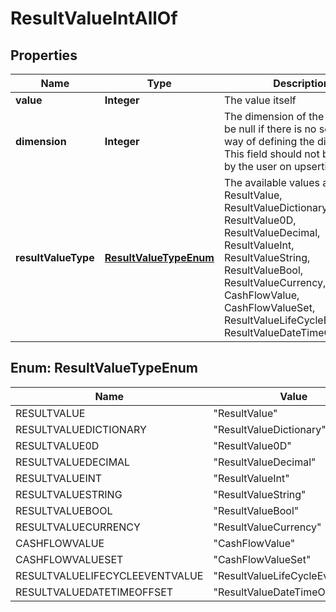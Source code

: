 

# ResultValueIntAllOf


## Properties

Name | Type | Description | Notes
------------ | ------------- | ------------- | -------------
**value** | **Integer** | The value itself |  [optional]
**dimension** | **Integer** | The dimension of the result. Can be null if there is no sensible way of defining the dimension. This field should not be  populate by the user on upsertion. |  [optional]
**resultValueType** | [**ResultValueTypeEnum**](#ResultValueTypeEnum) | The available values are: ResultValue, ResultValueDictionary, ResultValue0D, ResultValueDecimal, ResultValueInt, ResultValueString, ResultValueBool, ResultValueCurrency, CashFlowValue, CashFlowValueSet, ResultValueLifeCycleEventValue, ResultValueDateTimeOffset | 



## Enum: ResultValueTypeEnum

Name | Value
---- | -----
RESULTVALUE | &quot;ResultValue&quot;
RESULTVALUEDICTIONARY | &quot;ResultValueDictionary&quot;
RESULTVALUE0D | &quot;ResultValue0D&quot;
RESULTVALUEDECIMAL | &quot;ResultValueDecimal&quot;
RESULTVALUEINT | &quot;ResultValueInt&quot;
RESULTVALUESTRING | &quot;ResultValueString&quot;
RESULTVALUEBOOL | &quot;ResultValueBool&quot;
RESULTVALUECURRENCY | &quot;ResultValueCurrency&quot;
CASHFLOWVALUE | &quot;CashFlowValue&quot;
CASHFLOWVALUESET | &quot;CashFlowValueSet&quot;
RESULTVALUELIFECYCLEEVENTVALUE | &quot;ResultValueLifeCycleEventValue&quot;
RESULTVALUEDATETIMEOFFSET | &quot;ResultValueDateTimeOffset&quot;



